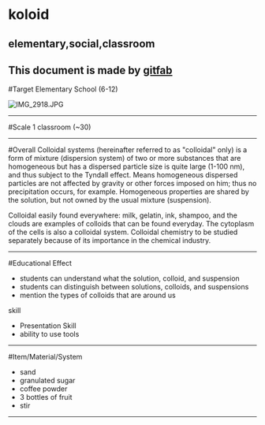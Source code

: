# koloid
## elementary,social,classroom
This document is made by [gitfab](http://gitfab.org)
---
#Target
Elementary School (6-12)


![IMG_2918.JPG](http://4.bp.blogspot.com/-OaY3TKZpzOY/UK9WWbwKPbI/AAAAAAAAAGE/aiE53ngjmc4/s1600/1.jpg)

---
#Scale
1 classroom (~30)

---
#Overall
Colloidal systems (hereinafter referred to as "colloidal" only) is a form of mixture (dispersion system) of two or more substances that are homogeneous but has a dispersed particle size is quite large (1-100 nm), and thus subject to the Tyndall effect. Means homogeneous dispersed particles are not affected by gravity or other forces imposed on him; thus no precipitation occurs, for example. Homogeneous properties are shared by the solution, but not owned by the usual mixture (suspension).

Colloidal easily found everywhere: milk, gelatin, ink, shampoo, and the clouds are examples of colloids that can be found everyday. The cytoplasm of the cells is also a colloidal system. Colloidal chemistry to be studied separately because of its importance in the chemical industry.


---
#Educational Effect
* students can understand what the solution, colloid, and suspension
* students can distinguish between solutions, colloids, and suspensions
* mention the types of colloids that are around us

skill

* Presentation Skill
* ability to use tools


---
#Item/Material/System
* sand
* granulated sugar
* coffee powder
* 3 bottles of fruit
* stir
---
